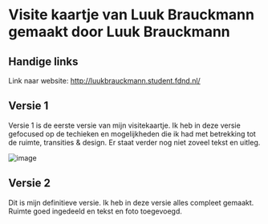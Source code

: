 # Visite kaartje van Luuk Brauckmann gemaakt door Luuk Brauckmann

## Handige links

Link naar website: http://luukbrauckmann.student.fdnd.nl/

## Versie 1

Versie 1 is de eerste versie van mijn visitekaartje. Ik heb in deze versie gefocused op de techieken en mogelijkheden die ik had met betrekking tot de ruimte, transities & design. Er staat verder nog niet zoveel tekst en uitleg.

![image](https://user-images.githubusercontent.com/47314813/193280390-ca43f539-7991-4b38-9ddc-db42f40a4ff6.png)


## Versie 2

Dit is mijn definitieve versie. Ik heb in deze versie alles compleet gemaakt. Ruimte goed ingedeeld en tekst en foto toegevoegd.

